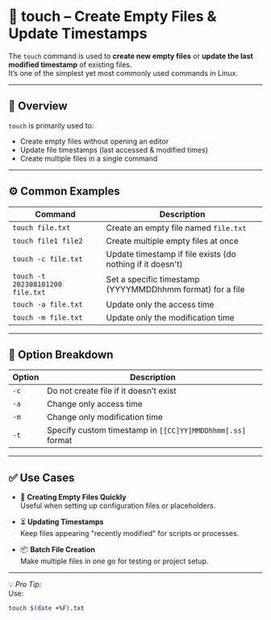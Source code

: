 # 📄 touch – Create Empty Files & Update Timestamps

The `touch` command is used to **create new empty files** or **update the last modified timestamp** of existing files.  
It’s one of the simplest yet most commonly used commands in Linux.

---

## 📌 Overview

`touch` is primarily used to:  
- Create empty files without opening an editor  
- Update file timestamps (last accessed & modified times)  
- Create multiple files in a single command  

---

## ⚙️ Common Examples

| Command | Description |
|---------|-------------|
| `touch file.txt` | Create an empty file named `file.txt` |
| `touch file1 file2` | Create multiple empty files at once |
| `touch -c file.txt` | Update timestamp if file exists (do nothing if it doesn't) |
| `touch -t 202308101200 file.txt` | Set a specific timestamp (YYYYMMDDhhmm format) for a file |
| `touch -a file.txt` | Update only the access time |
| `touch -m file.txt` | Update only the modification time |

---

## 🧠 Option Breakdown

| Option | Description |
|--------|-------------|
| `-c` | Do not create file if it doesn’t exist |
| `-a` | Change only access time |
| `-m` | Change only modification time |
| `-t` | Specify custom timestamp in `[[CC]YY]MMDDhhmm[.ss]` format |

---

## ✅ Use Cases

- 📄 **Creating Empty Files Quickly**  
  Useful when setting up configuration files or placeholders.  

- ⏳ **Updating Timestamps**  
  Keep files appearing "recently modified" for scripts or processes.  

- 📦 **Batch File Creation**  
  Make multiple files in one go for testing or project setup.  

---

💡 *Pro Tip:*  
Use:
```bash
touch $(date +%F).txt

